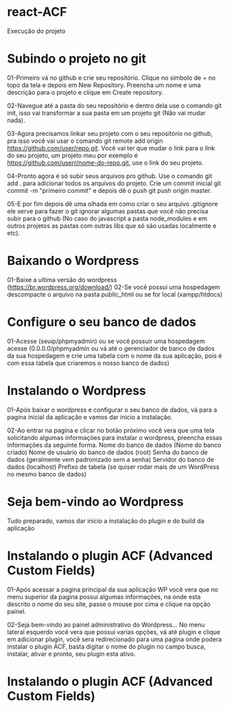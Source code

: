 # react-ACF

Execução do projeto 

# Subindo o projeto no git

01-Primeiro vá no github e crie seu repositório. Clique no símbolo de + no topo da tela e depois em New Repository. Preencha um nome e uma descrição para o projeto e clique em Create repository.

02-Navegue até a pasta do seu repositório e dentro dela use o comando git init, isso vai transformar a sua pasta em um projeto git (Não vai mudar nada).

03-Agora precisamos linkar seu projeto com o seu repositório no github, pra isso você vai usar o comando git remote add origin https://github.com/user/repo.git. Você vai ter que mudar o link para o link do seu projeto, um projeto meu por exemplo é https://github.com/userr/nome-do-repo.git, use o link do seu projeto.

04-Pronto agora é só subir seus arquivos pro github. Use o comando git add . para adicionar todos os arquivos do projeto. Crie um commit inicial git commit -m "primeiro commit" e depois dê o push git push origin master.

05-E por fim depois dê uma olhada em como criar o seu arquivo .gitignore ele serve para fazer o git ignorar algumas pastas que você não precisa subir para o github (No caso do javascript a pasta node_modules e em outros projetos as pastas com outras libs que só são usadas localmente e etc).


# Baixando o Wordpress

01-Baixe a ultima versão do wordpress (https://br.wordpress.org/download/)
02-Se você possui uma hospedagem descompacte o arquivo na pasta public_html ou se for local (xampp/htdocs)

# Configure o seu banco de dados

01-Acesse (seuip/phpmyadmin) ou se você possuir uma hospedagem acesse (0.0.0.0/phpmyadmin ou vá até o gerenciador de banco de dados da sua hospedagem e crie uma tabela com o nome da sua aplicação, pois é com essa tabela que criaremos o nosso banco de dados) 

# Instalando o Wordpress

01-Após baixar o wordpress e configurar o seu banco de dados, vá para a pagina inicial da aplicação e vamos dar inicio a instalação.

02-Ao entrar na pagina e clicar no botão próximo você vera que uma tela solicitando algumas informações para instalar o wordpress, preencha essas informações da seguinte forma.
Nome do banco de dados (Nome do banco criado)
Nome de usuário do banco de dados (root)
Senha do banco de dados (geralmente vem padronizado sem a senha)
Servidor do banco de dados (localhost)
Prefixo de tabela (se quiser rodar mais de um WordPress no mesmo banco de dados)

# Seja bem-vindo ao Wordpress

Tudo preparado, vamos dar inicio a instalação do plugin e do build da aplicação

# Instalando o plugin ACF (Advanced Custom Fields)

01-Após acessar a pagina principal da sua aplicação WP você vera que no menu superior da pagina possui algumas informações, na onde esta descrito o nome do seu site, passe o mouse por cima e clique na opção painel.

02-Seja bem-vindo ao painel administrativo do Wordpress... No menu lateral esquerdo você vera que possui varias opções, vá até plugin e clique em adicionar plugin, você sera redirecionado para uma pagina onde podera instalar o plugin ACF, basta digitar o nome do plugin no campo busca, instalar, ativar e pronto, seu plugin esta ativo.

# Instalando o plugin ACF (Advanced Custom Fields)













